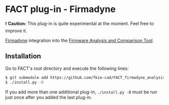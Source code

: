 # FACT plug-in - Firmadyne
:exclamation: **Caution:** This plug-in is quite experimental at the moment. Feel free to improve it.

[Firmadyne](https://github.com/firmadyne/firmadyne) integration into the [Firmware Analysis and Comparison Tool](https://fkie-cad.github.io/FACT_core/).

## Installation

Go to FACT's root directory and execute the following lines:

```sh
$ git submodule add https://github.com/fkie-cad/FACT_firmadyne_analysis_plugin.git src/plugins/analysis/firmadyne
$ ./install.py -B
``` 

If you add more than one additional plug-in, ```./install.py -B``` must be run just once after you added the last plug-in.
